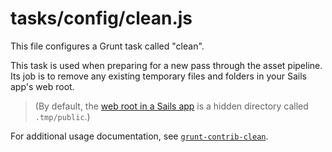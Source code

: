 # tasks/config/clean.js

This file configures a Grunt task called "clean".

This task is used when preparing for a new pass through the asset pipeline. Its job is to remove any existing temporary files and folders in your Sails app's web root.

> (By default, the [web root in a Sails app](https://sailsjs.com/documentation/concepts/assets) is a hidden directory called `.tmp/public`.)

For additional usage documentation, see [`grunt-contrib-clean`](https://npmjs.com/package/grunt-contrib-clean).



<docmeta name="displayName" value="clean.js">
